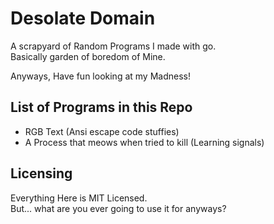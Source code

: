 # Desolate Domain  
A scrapyard of Random Programs I made with go.  
Basically garden of boredom of Mine. 

Anyways, Have fun looking at my Madness!

## List of Programs in this Repo
- RGB Text (Ansi escape code stuffies)
- A Process that meows when tried to kill (Learning signals)

## Licensing
Everything Here is MIT Licensed.  
But... what are you ever going to use it for anyways?  
